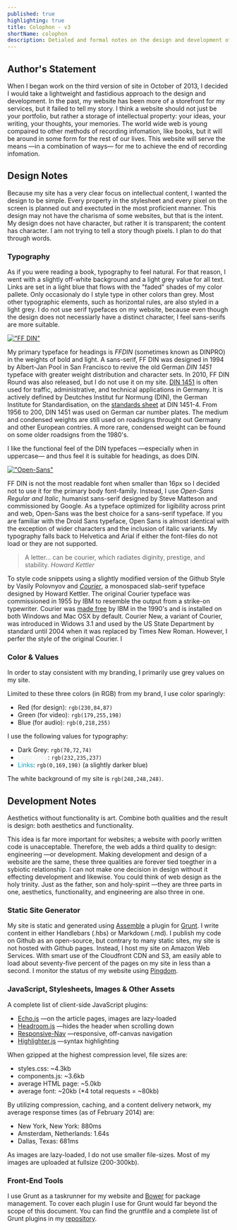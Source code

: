 ```yaml
---
published: true
highlighting: true
title: Colophon - v3
shortName: colophon
description: Detialed and formal notes on the design and development of the third version of my personal website, blog, and portfolio.
---
```

## Author's Statement
When I began work on the third version of site in October of 2013, I decided I would take a lightweight and fastidious approach to the design and development. In the past, my website has been more of a storefront for my services, but it failed to tell my story. I think a website should not just be your portfolio, but rather a storage of intellectual property: your ideas, your writing, your thoughts, your memories. The world wide web is young compaired to other methods of recording infomation, like books, but it will be around in some form for the rest of our lives. This website will serve the means &mdash;in a combination of ways&mdash; for me to achieve the end of recording infomation.

## Design Notes
Because my site has a very clear focus on intellectual content, I wanted the design to be simple. Every property in the stylesheet and every pixel on the screen is planned out and exectuted in the most proficient manner. This design may not have the charisma of some websites, but that is the intent. My design does not have character, but rather it is transparent; the content has character. I am not trying to tell a story though pixels. I plan to do that through words.

### Typography
As if you were reading a book, typography to feel natural. For that reason, I went with a slightly off-white background and a light grey value for all text. Links are set in a light blue that flows with the "faded" shades of my color pallete. Only occasionaly do I style type in other colors than grey. Most other typographic elements, such as horizontal rules, are also styled in a light grey. I do not use serif typefaces on my website, because even though the design does not necessiarly have a distinct character, I feel sans-serifs are more suitable. 

[!["FF DIN"]({{site.url}}/assets/img/site/styleguide/FFDIN.png "FF DIN")](http://wikipedia.org/wiki/FF_DIN)

My primary typeface for headings is _FFDIN_ (sometimes known as DINPRO) in the weights of bold and light. A sans-serif, FF DIN was designed in 1994 by Albert-Jan Pool in San Francisco to revive the old German _DIN 1451_ typeface with greater weight distribution and character sets. In 2010, FF DIN Round was also released, but I do not use it on my site. [DIN 1451](http://wikipedia.org/wiki/DIN_1451) is often used for traffic, administrative, and technical applications in Germany. It is actively defined by Deutches Institut fur Normung (DIN), the German Institute for Standardisation, on the [standards sheet](http://wikipedia.org/wiki/List_of_DIN_standards#DIN_1000_to_DIN_1999) at DIN 1451-4. From 1956 to 200, DIN 1451 was used on German car number plates. The medium and condensed weights are still used on roadsigns throught out Germany and other European contries. A more rare, condensed weight can be found on some older roadsigns from the 1980's.

I like the functional feel of the DIN typefaces &mdash;especially when in uppercase&mdash; and thus feel it is suitable for headings, as does DIN. 

[!["Open-Sans"]({{site.url}}/assets/img/site/styleguide/Open-Sans.png "Open-Sans")](http://wikipedia.org/wiki/Open_Sans)

FF DIN is not the most readable font when smaller than 16px so I decided not to use it for the primary body font-family. Instead, I use _Open-Sans Regular and Italic_, humanist sans-serif designed by Steve Matteson and commissioned by Google. As a typeface optimized for ligibility across print and web, Open-Sans was the best choice for a sans-serif typeface. If you are familiar with the Droid Sans typeface, Open Sans is almost identical with the exception of wider characters and the inclusion of italic variants. My typography falls back to Helvetica and Arial if either the font-files do not load or they are not supported.

> A letter... can be courier, which radiates diginity, prestige, and stability. 
> <cite>Howard Kettler</cite>

To style code snippets using a slightly modified version of the Github Style by Vasily Polovnyov and [_Courier_](http://wikipedia.org/wiki/Courier_(typeface)), a monospaced slab-serif typeface designed by Howard Kettler. The original Courier typeface was commissioned in 1955 by IBM to resemble the output from a strike-on typewriter. Courier was [made free](http://www.ctan.org/tex-archive/fonts/psfonts/courier) by IBM in the 1990's and is installed on both Windows and Mac OSX by default. Courier New, a variant of Courier, was introduced in Widows 3.1 and used by the US State Department by standard until 2004 when it was replaced by Times New Roman. However, I perfer the style of the original Courier. I 

### Color &amp; Values
In order to stay consistent with my branding, I primarily use grey values on my site. 

Limited to these three colors (in RGB) from my brand, I use color sparingly:
- <span class=red>Red</span> (for design): `rgb(230,84,87)`
- <span class=green>Green</span> (for video): `rgb(179,255,198)`
- <span class=blue>Blue</span> (for audio): `rgb(0,218,255)`

I use the following values for typography:
- Dark Grey: `rgb(70,72,74)`
- <span style="color:rgb(232,235,237);">Light Grey</span>: `rgb(232,235,237)`
- <span style="color:rgb(0,169,198);">Links</span>: `rgb(0,169,198)` (a slightly darker blue)

The white background of my site is `rgb(248,248,248)`.

## Development Notes
Aesthetics without functionality is art. Combine both qualities and the result is design: both aesthetics and functionality.

This idea is far more important for websites; a website with poorly written code is unacceptable. Therefore, the web adds a third quality to design: engineering &mdash;or development. Making development and design of a website are the same, these three qualities are forever tied toegther in a sybiotic relationship. I can not make one decision in design without it effecting development and likewise. You could think of web design as the holy trinity. Just as the father, son and holy-spirit &mdash;they are three parts in one, aesthetics, functionality, and engineering are also three in one.

### Static Site Generator
My site is static and generated using [Assemble](http://assemble.io/) a plugin for [Grunt](http://gruntjs.com/). I write content in either Handlebars (.hbs) or Markdown (.md). I publish my code on Github as an open-source, but contrary to many static sites, my site is not hosted with Github pages. Instead, I host my site on Amazon Web Services. With smart use of the Cloudfront CDN and S3, am easily able to load about seventy-five percent of the pages on my site in less than a second. I monitor the status of my website using [Pingdom](http://tools.pingdom.com/fpt/#!/duUCz3/pburtchaell.com).

### JavaScript, Stylesheets, Images &amp; Other Assets
A complete list of client-side JavaScript plugins:
- [Echo.js]() &mdash;on the article pages, images are lazy-loaded
- [Headroom.js]() &mdash;hides the header when scrolling down
- [Responsive-Nav]() &mdash;responsive, off-canvas navigation
- [Highlighter.js]() &mdash;syntax highlighting

When gzipped at the highest compression level, file sizes are:
- styles.css: ~4.3kb
- components.js: ~3.6kb
- average HTML page: ~5.0kb
- average font: ~20kb (*4 total requests = ~80kb)

By utilizing compression, caching, and a content delivery network, my average response times (as of February 2014) are:
- New York, New York: 880ms
- Amsterdam, Netherlands: 1.64s
- Dallas, Texas: 681ms

As images are lazy-loaded, I do not use smaller file-sizes. Most of my images are uploaded at fullsize (200-300kb).

### Front-End Tools
I use Grunt as a taskrunner for my website and [Bower](http://bower.io/) for package management. To cover each plugin I use for Grunt would far beyond the scope of this document. You can find the gruntfile and a complete list of Grunt plugins in my [repository](http://github.com/pburtchaell/site-assemble/).